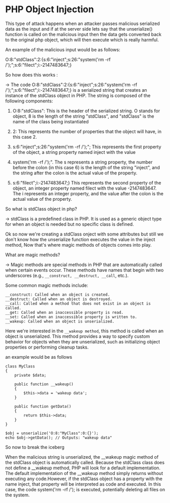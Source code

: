 # PHP Object Injection

This type of attack happens when an attacker passes malicious serialized data as the input and if at the server side lets say that the unserialize() function is called on the malicious input then the data gets converted back to the original php object, which will then execute which is really harmful.

An example of the malicious input would be as follows:

O:8:"stdClass":2:{s:6:"inject";s:26:"system('rm -rf /');";s:6:"filect";i:-2147483647;}

So how does this works :

-> The code O:8:"stdClass":2:{s:6:"inject";s:26:"system('rm -rf /');";s:6:"filect";i:-2147483647;} is a serialized string that creates an instance of the stdClass object in PHP. The string is composed of the following components:

1) O:8:"stdClass": This is the header of the serialized string. O stands for object, 8 is the length of the string "stdClass", and "stdClass" is the name of the class being instantiated

2) 2: This represents the number of properties that the object will have, in this case 2.

3) s:6:"inject";s:26:"system('rm -rf /');"; This represents the first property of the object, a string property named inject with the value 

4) system('rm -rf /');". The s represents a string property, the number before the colon (in this case 6) is the length of the string "inject", and the string after the colon is the actual value of the property.	

5) s:6:"filect";i:-2147483647;} This represents the second property of the object, an integer property named filect with the value -2147483647. The i represents an integer property, and the value after the colon is the actual value of the property.

So what is stdClass object in php?

-> stdClass is a predefined class in PHP. It is used as a generic object type for when an object is needed but no specific class is defined.

Ok so now we're creating a stdClass onject with some attributes but still we don't know how the unserialize function executes the value in the inject method, Now that's where magic methods of objects comes into play.

What are magic methods?

-> Magic methods are special methods in PHP that are automatically called when certain events occur. These methods have names that begin with two underscores (e.g., ```__construct, __destruct, __call```, etc.).

Some common magic methods include:

```
__construct: Called when an object is created.
__destruct: Called when an object is destroyed.
__call: Called when a method that does not exist in an object is called.
__get: Called when an inaccessible property is read.
__set: Called when an inaccessible property is written to.
__wakeup: Called when an object is unserialized.
```

Here we're interested in the ```__wakeup method```, this method is called when an object is unserialized. This method provides a way to specify custom behavior for objects when they are unserialized, such as initializing object properties or performing cleanup tasks.

an example would be as follows 

```
class MyClass
{
    private $data;

    public function __wakeup()
    {
        $this->data = 'wakeup data';
    }

    public function getData()
    {
        return $this->data;
    }
}

$obj = unserialize('O:8:"MyClass":0:{}');
echo $obj->getData(); // Outputs: "wakeup data"
```

So now to break the iceberg

When the malicious string is unserialized, the __wakeup magic method of the stdClass object is automatically called. Because the stdClass class does not define a __wakeup method, PHP will look for a default implementation. The default implementation of the __wakeup method simply returns without executing any code.However, if the stdClass object has a property with the name inject, that property will be interpreted as code and executed. In this case, the code system('rm -rf /'); is executed, potentially deleting all files on the system.